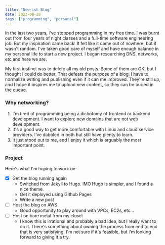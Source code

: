 ```yaml
---
title: "New-ish Blog"
date: 2023-08-20
tags: ["programming", "personal"]
---
```


In the last two years, I've stopped programming in my free time. I was burnt out from four years of night classes and a full-time software engineering job. But my inspiration came back! It felt like it came out of nowhere, but it wasn't random. I've taken good care of myself and have enough balance in my personal life to start a new project. I began researching DNS, networks, etc and here we are. 

My first instinct was to delete all my old posts. Some of them are OK, but I thought I could do better. That defeats the purpose of a blog. I have to normalize writing and publishing even if it can me improved. They're still up, and I hope it inspires me to upload new content, so they can be buried in the queue.

### Why networking? 

1. I'm tired of programming being a dichotomy of frontend or backend development. I want to explore new domains that are not web development.
2. It's a good way to get more comfortable with Linux and cloud service providers. I've dabbled in both but still have plenty to learn.
3. It just stood out to me, and I enjoy it which is arguably the most important point. 

### Project

Here's what I'm hoping to work on:

- [x] Get the blog running again 
  * Switched from Jekyll to Hugo. IMO Hugo is simpler, and I found a nice theme.
  * Get it deployed using Github Pages
  * Write a new post
- [ ] Host the blog on AWS
  * Good opportunity to play around with VPCs, EC2s, etc...
- [ ] Host on bare metal from my closet
  * I know this is irrational and probably a bad idea, but I really want to do it. There's something about owning the process from end to end that is very satisfying. I'm not sure if it's feasible, but I'm looking forward to giving it a try.
